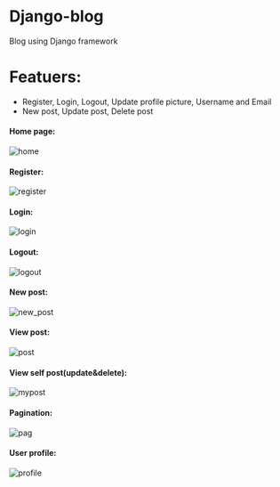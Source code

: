 # Django-blog
Blog using Django framework
# Featuers:
* Register, Login, Logout, Update profile picture, Username and Email
* New post, Update post, Delete post
#### Home page:
![home](https://user-images.githubusercontent.com/28646463/54073754-84f84680-4293-11e9-9f59-370fd3f7d1a5.png)
#### Register:
![register](https://user-images.githubusercontent.com/28646463/54072486-1069db80-4284-11e9-9cb5-48565186d36a.png)
#### Login:
![login](https://user-images.githubusercontent.com/28646463/54073616-2d0d1000-4292-11e9-8bf1-498afcee8ecd.png)
#### Logout:
![logout](https://user-images.githubusercontent.com/28646463/54073639-7c534080-4292-11e9-8d71-1bd35ac5cb2d.png)
#### New post:
![new_post](https://user-images.githubusercontent.com/28646463/54073654-a3117700-4292-11e9-9f6d-e01011c3d367.png)
#### View post:
![post](https://user-images.githubusercontent.com/28646463/54073731-45315f00-4293-11e9-88f4-b48b7c730137.png)
#### View self post(update&delete):
![mypost](https://user-images.githubusercontent.com/28646463/54073733-482c4f80-4293-11e9-9e50-8ea7ffc53b6b.png)
#### Pagination:
![pag](https://user-images.githubusercontent.com/28646463/54073851-89712f00-4294-11e9-8442-31d62ceb0bce.png)
#### User profile:
![profile](https://user-images.githubusercontent.com/28646463/54073781-d4d70d80-4293-11e9-83dd-47efd6d9504f.png)

